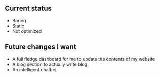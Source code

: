 ## Current status
- Boring
- Static
- Not optimized

## Future changes I want
- A full fledge dashboard for me to update the contents of my website
- A blog section to actually write blog
- An intelligent chatbot
